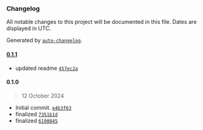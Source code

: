 ### Changelog

All notable changes to this project will be documented in this file. Dates are displayed in UTC.

Generated by [`auto-changelog`](https://github.com/CookPete/auto-changelog).

#### [0.1.1](https://github.com/karmaniverous/batchable/compare/0.1.0...0.1.1)

- updated readme [`457ec2a`](https://github.com/karmaniverous/batchable/commit/457ec2a366f091c62503b8586d2192b0ba26623e)

#### 0.1.0

> 12 October 2024

- Initial commit. [`e4b3f63`](https://github.com/karmaniverous/batchable/commit/e4b3f63f456f07524bfce0d18dc4534025cfa9bd)
- finalized [`7351b1d`](https://github.com/karmaniverous/batchable/commit/7351b1d72c6de7679e36e17c53eaf53e773fba13)
- finalized [`6190845`](https://github.com/karmaniverous/batchable/commit/6190845627c4f305138d8fdebce4594a34e72e7b)
